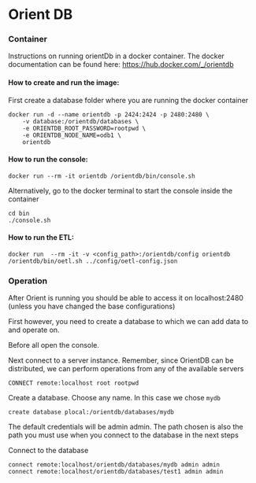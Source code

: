 # Orient DB

### Container 

Instructions on running orientDb in a docker container.
The docker documentation can be found here: https://hub.docker.com/_/orientdb

#### How to create and run the image:

First create a database folder where you are running the docker container

```
docker run -d --name orientdb -p 2424:2424 -p 2480:2480 \
    -v database:/orientdb/databases \
    -e ORIENTDB_ROOT_PASSWORD=rootpwd \
    -e ORIENTDB_NODE_NAME=odb1 \
    orientdb
```

#### How to run the console:
```
docker run --rm -it orientdb /orientdb/bin/console.sh
```
Alternatively, go to the docker terminal to start the console inside the container
```
cd bin
./console.sh
```


#### How to run the ETL:
```
docker run  --rm -it -v <config_path>:/orientdb/config orientdb /orientdb/bin/oetl.sh ../config/oetl-config.json
```

### Operation

After Orient is running you should be able to access it on 
localhost:2480 (unless you have changed the base configurations)

First however, you need to create a database to which we can add data to and operate on.

Before all open the console.

Next connect to a server instance. Remember, since OrientDB can be distributed, we can perform operations from any of the available servers
```
CONNECT remote:localhost root rootpwd
```

Create a database. Choose any name. In this case we chose `mydb`
```
create database plocal:/orientdb/databases/mydb
```
The default credentials will be admin admin. 
The path chosen is also the path you must use when you connect to the database in the next steps

Connect to the database
```
connect remote:localhost/orientdb/databases/mydb admin admin
connect remote:localhost/orientdb/databases/test1 admin admin
```